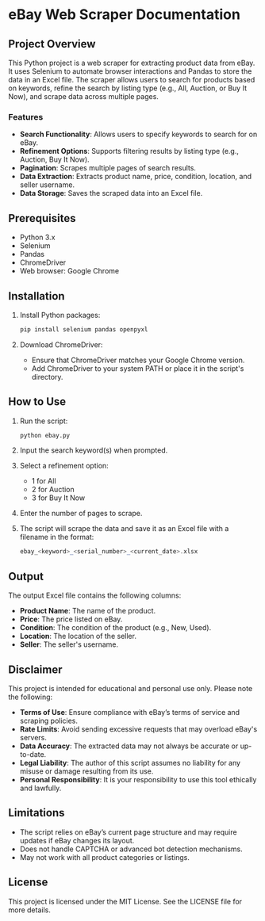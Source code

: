 # eBay Web Scraper Documentation

## Project Overview
This Python project is a web scraper for extracting product data from eBay. It uses Selenium to automate browser interactions and Pandas to store the data in an Excel file. The scraper allows users to search for products based on keywords, refine the search by listing type (e.g., All, Auction, or Buy It Now), and scrape data across multiple pages.

### Features
- **Search Functionality**: Allows users to specify keywords to search for on eBay.
- **Refinement Options**: Supports filtering results by listing type (e.g., Auction, Buy It Now).
- **Pagination**: Scrapes multiple pages of search results.
- **Data Extraction**: Extracts product name, price, condition, location, and seller username.
- **Data Storage**: Saves the scraped data into an Excel file.

## Prerequisites
- Python 3.x
- Selenium
- Pandas
- ChromeDriver
- Web browser: Google Chrome

## Installation
1. Install Python packages:
    ```bash
    pip install selenium pandas openpyxl
    ```

2. Download ChromeDriver:
    - Ensure that ChromeDriver matches your Google Chrome version.
    - Add ChromeDriver to your system PATH or place it in the script's directory.

## How to Use
1. Run the script:
    ```bash
    python ebay.py
    ```

2. Input the search keyword(s) when prompted.

3. Select a refinement option:
    - 1 for All
    - 2 for Auction
    - 3 for Buy It Now

4. Enter the number of pages to scrape.

5. The script will scrape the data and save it as an Excel file with a filename in the format:
    ```php
    ebay_<keyword>_<serial_number>_<current_date>.xlsx
    ```

## Output
The output Excel file contains the following columns:
- **Product Name**: The name of the product.
- **Price**: The price listed on eBay.
- **Condition**: The condition of the product (e.g., New, Used).
- **Location**: The location of the seller.
- **Seller**: The seller's username.

## Disclaimer
This project is intended for educational and personal use only. Please note the following:

- **Terms of Use**: Ensure compliance with eBay’s terms of service and scraping policies.
- **Rate Limits**: Avoid sending excessive requests that may overload eBay's servers.
- **Data Accuracy**: The extracted data may not always be accurate or up-to-date.
- **Legal Liability**: The author of this script assumes no liability for any misuse or damage resulting from its use.
- **Personal Responsibility**: It is your responsibility to use this tool ethically and lawfully.

## Limitations
- The script relies on eBay’s current page structure and may require updates if eBay changes its layout.
- Does not handle CAPTCHA or advanced bot detection mechanisms.
- May not work with all product categories or listings.

## License
This project is licensed under the MIT License. See the LICENSE file for more details.
